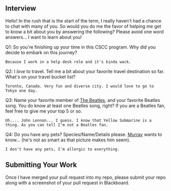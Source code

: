 
## Interview
Hello!  In the rush that is the start of the term, I really haven't had a chance to chat with many of you.  So would you do me the favor of helping me get to know a bit about you by answering the following?  Please avoid one word answers... I want to learn about you!

Q1: So you're finishing up your time in this CSCC program.  Why did you decide to embark on this journey?
    
    Because I work in a help desk role and it's kinda wack.
    
Q2: I _love_ to travel.  Tell me a bit about your favorite travel destination so far.  What's on your travel bucket list?
    
    Toronto, Canada. Very fun and diverse city. I would love to go to Tokyo one day.
    
Q3: Name your favorite member of [The Beatles](https://en.wikipedia.org/wiki/The_Beatles), and your favorite Beatles song.  You do know at least one Beatles song, right?  If you are a Beatles fan, feel free to give me your top 5 or so.
    
    Uh.... John Lennon... I guess. I know that Yellow Submarine is a thing. As you can tell I'm not a Beatles fan.
    
Q4: Do you have any pets? Species/Name/Details please. [Murray](images/Murray.jpeg?raw) wants to know... (he's not as smart as that picture makes him seem). 
    
    I don't have any pets, I'm allergic to everything.

## Submitting Your Work
Once I have merged your pull request into my repo, please submit your repo along with a screenshot of your pull request in Blackboard.

